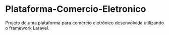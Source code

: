# Plataforma-Comercio-Eletronico
Projeto de uma plataforma para comércio eletrônico desenvolvida utilizando o framework Laravel.
